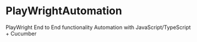 # PlayWrightAutomation
PlayWright End to End functionality Automation with JavaScript/TypeScript + Cucumber
